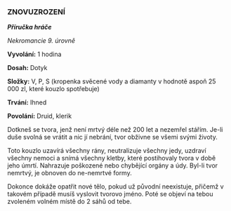 ### ZNOVUZROZENÍ

***Příručka hráče***

*Nekromancie 9. úrovně*

**Vyvolání:** 1 hodina

**Dosah:** Dotyk

**Složky:** V, P, S (kropenka svěcené vody a diamanty v hodnotě aspoň 25 000 zl, které kouzlo spotřebuje)

**Trvání:** Ihned

**Povolání:** Druid, klerik

Dotkneš se tvora, jenž není mrtvý déle než 200 let a nezemřel stářím. Je-li duše svolná se vrátit a nic jí nebrání, tvor obživne se všemi svými životy.

Toto kouzlo uzavírá všechny rány, neutralizuje všechny jedy, uzdraví všechny nemoci a snímá všechny kletby, které postihovaly tvora v době jeho úmrtí. Nahrazuje poškozené nebo chybějící orgány a údy. Byl-li tvor nemrtvý, je obnoven do ne-nemrtvé formy.

Dokonce dokáže opatřit nové tělo, pokud už původní neexistuje, přičemž v takovém případě musíš vyslovit tvorovo jméno. Poté se objeví na tebou zvoleném volném místě do 2 sáhů od tebe.